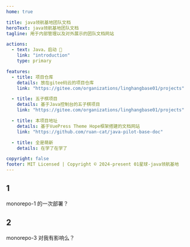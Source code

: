 ```yaml
---
home: true

title: java领航基地团队文档
heroText: java领航基地团队文档
tagline: 用于内部管理以及对外展示的团队文档网站

actions:
  - text: Java，启动 🚀
    link: "introduction"
    type: primary

features:
  - title: 项目仓库
    details: 放在gitee码云的项目仓库
    link: "https://gitee.com/organizations/linghangbase01/projects"

  - title: 五子棋项目
    details: 基于Java控制台的五子棋项目
    link: "https://gitee.com/organizations/linghangbase01/projects"

  - title: 本项目地址
    details: 基于VuePress Theme Hope框架搭建的文档网站
    link: "https://github.com/ruan-cat/java-pilot-base-doc"

  - title: 全是萌新
    details: 在学了在学了

copyright: false
footer: MIT Licensed | Copyright © 2024-present 01星球-java领航基地
---
```


## 1

monorepo-1 的一次部署？

## 2

monorepo-3 对我有影响么？
